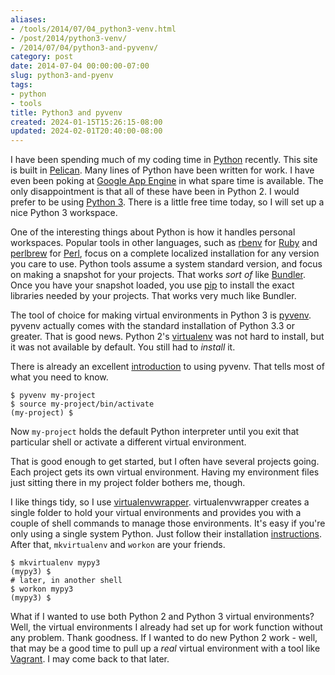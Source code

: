 ```yaml
---
aliases:
- /tools/2014/07/04_python3-venv.html
- /post/2014/python3-venv/
- /2014/07/04/python3-and-pyvenv/
category: post
date: 2014-07-04 00:00:00-07:00
slug: python3-and-pyenv
tags:
- python
- tools
title: Python3 and pyvenv
created: 2024-01-15T15:26:15-08:00
updated: 2024-02-01T20:40:00-08:00
---
```


I have been spending much of my coding time in [Python](../../../card/Python.md) recently. This site is built in [Pelican](../../../card/Pelican.md). Many lines of Python have been written for work. I have even been poking at [Google App Engine](https://developers.google.com/appengine/docs/python/) in what spare time is available. The only disappointment is that all of these have been in Python 2. I would prefer to be using [Python 3](https://wiki.python.org/moin/Python2orPython3). There is a little free time today, so I will set up a nice Python 3 workspace.

<!--more-->

One of the interesting things about Python is how it handles personal workspaces. Popular tools in other languages, such as [rbenv](http://rbenv.org/) for [Ruby](../../../card/Ruby.md) and [perlbrew](http://perlbrew.pl/) for [Perl](../../../card/Perl.md), focus on a complete localized installation for any version you care to use. Python tools assume a system standard version, and focus on making a snapshot for your projects. That works *sort of* like [Bundler](http://bundler.io/). Once you have your snapshot loaded, you use [pip](http://pip.readthedocs.org/) to install the exact libraries needed by your projects. That works very much like Bundler.

The tool of choice for making virtual environments in Python 3 is [pyvenv](https://docs.python.org/dev/library/venv.html). pyvenv actually comes with the standard installation of Python 3.3 or greater. That is good news. Python 2's [virtualenv](http://virtualenv.readthedocs.org/) was not hard to install, but it was not available by default. You still had to *install* it.

There is already an excellent [introduction](https://packaging.python.org/en/latest/tutorial.html#creating-and-using-virtual-environments) to using pyvenv. That tells most of what you need to know.

````console
$ pyvenv my-project
$ source my-project/bin/activate
(my-project) $
````

Now `my-project` holds the default Python interpreter until you exit that particular shell or activate a different virtual environment.

That is good enough to get started, but I often have several projects going. Each project gets its own virtual environment. Having my environment files just sitting there in my project folder bothers me, though.

I like things tidy, so I use [virtualenvwrapper](http://virtualenvwrapper.readthedocs.org/en/latest/index.html). virtualenvwrapper creates a single folder to hold your virtual environments and provides you with a couple of shell commands to manage those environments. It's easy if you're only using a single system Python. Just follow their installation [instructions](http://virtualenvwrapper.readthedocs.org/en/latest/install.html). After that, `mkvirtualenv` and `workon` are your friends.

````console
$ mkvirtualenv mypy3
(mypy3) $
# later, in another shell
$ workon mypy3
(mypy3) $
````

What if I wanted to use both Python 2 and Python 3 virtual environments? Well, the virtual environments I already had set up for work function without any problem. Thank goodness. If I wanted to do new Python 2 work - well, that may be a good time to pull up a *real* virtual environment with a tool like [Vagrant](http://www.vagrantup.com/). I may come back to that later.
